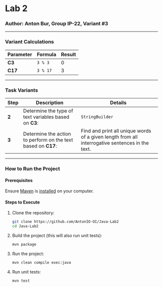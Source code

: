 # Lab 2
### Author: Anton Bur, Group IP-22, Variant #3

---

### Variant Calculations
| Parameter | Formula  | Result |  
|-----------|----------|--------|  
| **C3**    | `3 % 3`  | 0      |  
| **C17**   | `3 % 17` | 3      |  

---

### Task Variants
| Step | Description                                           | Details                                                                                   |  
|------|-------------------------------------------------------|-------------------------------------------------------------------------------------------|  
| **2** | Determine the type of text variables based on **C3**: | `StringBuilder`                                                                           |  
| **3** | Determine the action to perform on the text based on **C17**: | Find and print all unique words of a given length from all interrogative sentences in the text. |  

---

### How to Run the Project

#### Prerequisites
Ensure [Maven](https://maven.apache.org/guides/getting-started/maven-in-five-minutes.html) is [installed](https://maven.apache.org/download.cgi) on your computer.

#### Steps to Execute
1. Clone the repository:
   ```bash  
   git clone https://github.com/AntonIO-OI/Java-Lab2
   cd Java-Lab2
   ```  

2. Build the project (this will also run unit tests):
   ```bash  
   mvn package  
   ```  

3. Run the project:
   ```bash  
   mvn clean compile exec:java  
   ```  

4. Run unit tests:
   ```bash  
   mvn test  
   ```  
